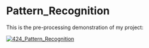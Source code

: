 # Pattern_Recognition
This is the pre-processing demonstration of my project:

[![424_Pattern_Recognition](https://drive.google.com/file/d/1Z62tUe3crj34BJaY7GUgzNewHkI6WL9a/view?usp=sharing)](https://youtu.be/6ncQwhzhUV8)
